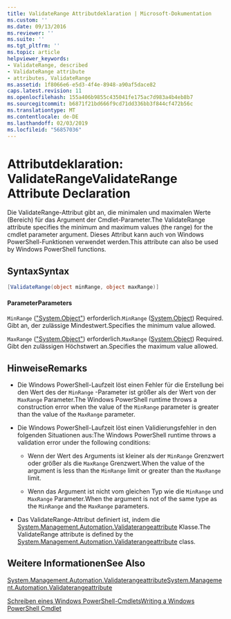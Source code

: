 ```yaml
---
title: ValidateRange Attributdeklaration | Microsoft-Dokumentation
ms.custom: ''
ms.date: 09/13/2016
ms.reviewer: ''
ms.suite: ''
ms.tgt_pltfrm: ''
ms.topic: article
helpviewer_keywords:
- ValidateRange, described
- ValidateRange attribute
- attributes, ValidateRange
ms.assetid: 1f8066e6-e5d3-4f4e-8948-a90af5dace82
caps.latest.revision: 11
ms.openlocfilehash: 155a406b9855c435041fe175ac7d983a4b4eb8b7
ms.sourcegitcommit: b6871f21bd666f9cd71dd336bb3f844cf472b56c
ms.translationtype: MT
ms.contentlocale: de-DE
ms.lasthandoff: 02/03/2019
ms.locfileid: "56857036"
---
```

# <a name="validaterange-attribute-declaration"></a><span data-ttu-id="68a65-102">Attributdeklaration: ValidateRange</span><span class="sxs-lookup"><span data-stu-id="68a65-102">ValidateRange Attribute Declaration</span></span>

<span data-ttu-id="68a65-103">Die ValidateRange-Attribut gibt an, die minimalen und maximalen Werte (Bereich) für das Argument der Cmdlet-Parameter.</span><span class="sxs-lookup"><span data-stu-id="68a65-103">The ValidateRange attribute specifies the minimum and maximum values (the range) for the cmdlet parameter argument.</span></span> <span data-ttu-id="68a65-104">Dieses Attribut kann auch von Windows PowerShell-Funktionen verwendet werden.</span><span class="sxs-lookup"><span data-stu-id="68a65-104">This attribute can also be used by Windows PowerShell functions.</span></span>

## <a name="syntax"></a><span data-ttu-id="68a65-105">Syntax</span><span class="sxs-lookup"><span data-stu-id="68a65-105">Syntax</span></span>

```csharp
[ValidateRange(object minRange, object maxRange)]
```

#### <a name="parameters"></a><span data-ttu-id="68a65-106">Parameter</span><span class="sxs-lookup"><span data-stu-id="68a65-106">Parameters</span></span>

<span data-ttu-id="68a65-107">`MinRange` (["System.Object"](/dotnet/api/system.object)) erforderlich.</span><span class="sxs-lookup"><span data-stu-id="68a65-107">`MinRange` ([System.Object](/dotnet/api/system.object)) Required.</span></span> <span data-ttu-id="68a65-108">Gibt an, der zulässige Mindestwert.</span><span class="sxs-lookup"><span data-stu-id="68a65-108">Specifies the minimum value allowed.</span></span>

<span data-ttu-id="68a65-109">`MaxRange` (["System.Object"](/dotnet/api/system.object)) erforderlich.</span><span class="sxs-lookup"><span data-stu-id="68a65-109">`MaxRange` ([System.Object](/dotnet/api/system.object)) Required.</span></span> <span data-ttu-id="68a65-110">Gibt den zulässigen Höchstwert an.</span><span class="sxs-lookup"><span data-stu-id="68a65-110">Specifies the maximum value allowed.</span></span>

## <a name="remarks"></a><span data-ttu-id="68a65-111">Hinweise</span><span class="sxs-lookup"><span data-stu-id="68a65-111">Remarks</span></span>

- <span data-ttu-id="68a65-112">Die Windows PowerShell-Laufzeit löst einen Fehler für die Erstellung bei den Wert des der `MinRange` -Parameter ist größer als der Wert von der `MaxRange` Parameter.</span><span class="sxs-lookup"><span data-stu-id="68a65-112">The Windows PowerShell runtime throws a construction error when the value of the `MinRange` parameter is greater than the value of the `MaxRange` parameter.</span></span>

- <span data-ttu-id="68a65-113">Die Windows PowerShell-Laufzeit löst einen Validierungsfehler in den folgenden Situationen aus:</span><span class="sxs-lookup"><span data-stu-id="68a65-113">The Windows PowerShell runtime throws a validation error under the following conditions:</span></span>

    - <span data-ttu-id="68a65-114">Wenn der Wert des Arguments ist kleiner als der `MinRange` Grenzwert oder größer als die `MaxRange` Grenzwert.</span><span class="sxs-lookup"><span data-stu-id="68a65-114">When the value of the argument is less than the `MinRange` limit or greater than the `MaxRange` limit.</span></span>

    - <span data-ttu-id="68a65-115">Wenn das Argument ist nicht vom gleichen Typ wie die `MinRange` und `MaxRange` Parameter.</span><span class="sxs-lookup"><span data-stu-id="68a65-115">When the argument is not of the same type as the `MinRange` and the `MaxRange` parameters.</span></span>

- <span data-ttu-id="68a65-116">Das ValidateRange-Attribut definiert ist, indem die [System.Management.Automation.Validaterangeattribute](/dotnet/api/System.Management.Automation.ValidateRangeAttribute) Klasse.</span><span class="sxs-lookup"><span data-stu-id="68a65-116">The ValidateRange attribute is defined by the [System.Management.Automation.Validaterangeattribute](/dotnet/api/System.Management.Automation.ValidateRangeAttribute) class.</span></span>

## <a name="see-also"></a><span data-ttu-id="68a65-117">Weitere Informationen</span><span class="sxs-lookup"><span data-stu-id="68a65-117">See Also</span></span>

[<span data-ttu-id="68a65-118">System.Management.Automation.Validaterangeattribute</span><span class="sxs-lookup"><span data-stu-id="68a65-118">System.Management.Automation.Validaterangeattribute</span></span>](/dotnet/api/System.Management.Automation.ValidateRangeAttribute)

[<span data-ttu-id="68a65-119">Schreiben eines Windows PowerShell-Cmdlets</span><span class="sxs-lookup"><span data-stu-id="68a65-119">Writing a Windows PowerShell Cmdlet</span></span>](./writing-a-windows-powershell-cmdlet.md)
